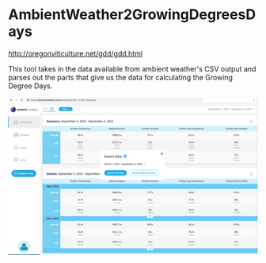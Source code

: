 
AmbientWeather2GrowingDegreesDays
====

http://oregonviticulture.net/gdd/gdd.html

This tool takes in the data available from ambient weather's CSV output and parses out the parts that give us the data for calculating the Growing Degree Days.

![Example from AW Dashboard](AmbientWeatherExport.png)
